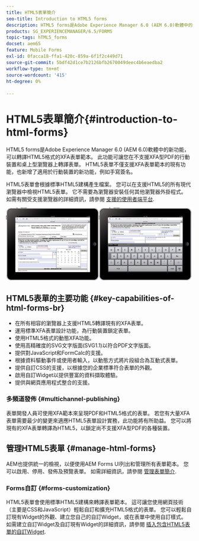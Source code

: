 ```yaml
---
title: HTML5表單簡介
seo-title: Introduction to HTML5 forms
description: HTML5 forms是Adobe Experience Manager 6.0 (AEM 6.0)軟體中的新功能，可以轉譯HTML5格式的XFA表單範本。
products: SG_EXPERIENCEMANAGER/6.5/FORMS
topic-tags: hTML5_forms
docset: aem65
feature: Mobile Forms
exl-id: 0facca18-ffa1-420c-859a-6f1f2c449d71
source-git-commit: 5bdf42d1ce7b2126bfb2670049deec4b6eaedba2
workflow-type: tm+mt
source-wordcount: '415'
ht-degree: 0%

---
```


# HTML5表單簡介{#introduction-to-html-forms}

HTML5 forms是Adobe Experience Manager 6.0 (AEM 6.0)軟體中的新功能，可以轉譯HTML5格式的XFA表單範本。 此功能可讓您在不支援XFA型PDF的行動裝置和桌上型瀏覽器上轉譯表單。 HTML5表單不僅支援XFA表單範本的現有功能，也新增了適用於行動裝置的新功能，例如手寫簽名。

HTML5表單會根據標準HTML5建構產生檔案。 您可以在支援HTML5的所有現代瀏覽器中檢視HTML5表單。 它不需要為瀏覽器安裝任何其他瀏覽器外掛程式。 如需有關受支援瀏覽器的詳細資訊，請參閱 [支援的使用者端平台](https://adobe.com/go/learn_aemforms_supportedplatforms_63).

![HTML5表單預覽](do-not-localize/mobile_form_on_an_ipad_date_14.png)

## HTML5表單的主要功能 {#key-capabilities-of-html-forms-br}

* 在所有相容的瀏覽器上支援HTML5轉譯現有的XFA表單。
* 運用標準XFA表單設計功能，為行動裝置鎖定表單。
* 使用HTML5格式的動態XFA功能。
* 使用高精確度的SVG文字版面(SVG1.1)以符合PDF文字版面。
* 提供對JavaScript和FormCalc的支援。
* 根據資料驅動事件或使用者輸入，以動態方式將片段組合為互動式表單。
* 提供自訂CSS的支援，以根據您的企業標準符合表單的外觀。
* 啟用自訂Widget以提供豐富的資料擷取體驗。
* 提供與網頁應用程式整合的支援。

### 多頻道發佈 {#multichannel-publishing}

表單開發人員可使用XFA範本來呈現PDF和HTML5格式的表單。 若您有大量XFA表單需要最少的變更來適應HTML5表單設計實務，此功能將有所助益。 您可以將現有的XFA表單轉譯為HTML5，以鎖定尚不支援XFA型PDF的各種裝置。

## 管理HTML5表單 {#manage-html-forms}

AEM也提供統一的檢視，以便使用AEM Forms UI列出和管理所有表單範本。 您可以啟用、停用、發佈及預覽表單。 如需詳細資訊，請參閱 [管理表單簡介](../../forms/using/introduction-managing-forms.md).

### Forms自訂 {#forms-customization}

HTML5表單會使用標準HTML5建構來轉譯表單範本。 這可讓您使用網頁技術（主要是CSS和JavaScript）輕鬆自訂和擴充HTML5格式的表單。 您可以輕鬆自訂現有Widget的外觀、建立您自己的自訂Widget，或在表單中使用自訂樣式。 如需建立自訂Widget及自訂現有Widget的詳細資訊，請參閱 [插入包含HTML5表單的自訂Widget](../../forms/using/custom-widgets.md).
